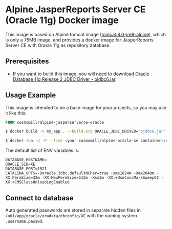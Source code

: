 Alpine JasperReports Server CE (Oracle 11g) Docker image
========================================================

This image is based on Alpine tomcat image ([tomcat:8.0-jre8-alpine](https://hub.docker.com/_/tomcat/)), which is only a 75MB image, and provides a docker image for JasperReports Server CE with Oracle 11g as repository database.

Prerequisites
-------------

- If you want to build this image, you will need to download [Oracle Database 11g Release 2 JDBC Driver - ojdbc6.jar](http://www.oracle.com/technetwork/apps-tech/jdbc-112010-090769.html).

Usage Example
-------------

This image is intended to be a base image for your projects, so you may use it like this:

```Dockerfile
FROM cosmomill/alpine-jasperserverce-oracle
```

```sh
$ docker build -t my_app . --build-arg ORACLE_JDBC_DRIVER="ojdbc6.jar"
```

```sh
$ docker run -d -P --link <your cosmomill/alpine-oracle-xe container>:db --volumes-from <your cosmomill/alpine-oracle-xe container> -v jasperserver_src:/usr/src/jasperserver -v jasperserver_webapps:/usr/local/tomcat/webapps -e DATABASE_HOSTNAME="db" -p 8080:8080 my_app
```

The default list of ENV variables is:

```
DATABASE_HOSTNAME=
ORACLE_SID=XE
DATABASE_PORT=1521
CATALINA_OPTS=-Doracle.jdbc.defaultNChar=true -Xms1024m -Xmx2048m -XX:PermSize=32m -XX:MaxPermSize=512m -Xss2m -XX:+UseConcMarkSweepGC -XX:+CMSClassUnloadingEnabled
```

Connect to database
-------------------

Auto generated passwords are stored in separate hidden files in ```/u01/app/oracle/oradata/dbconfig/XE``` with the naming system ```.username.passwd```.
